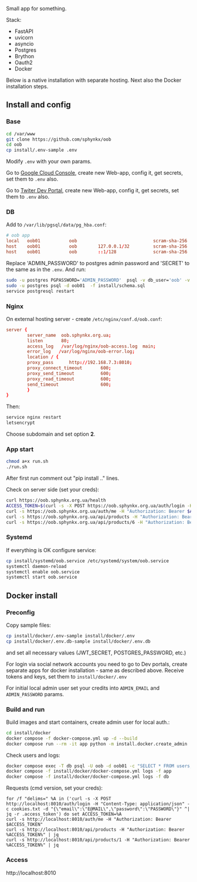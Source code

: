 Small app for something.

Stack:
* FastAPI
* uvicorn
* asyncio
* Postgres
* Brython
* Oauth2
* Docker

Below is a native installation with separate hosting. Next also the Docker installation steps.



## Install and config

### Base

```bash
cd /var/www
git clone https://github.com/sphynkx/oob
cd oob
cp install/.env-sample .env
```
Modify `.env` with your own params.

Go to [Google Cloud Console](https://console.cloud.google.com/), create new Web-app, config it, get secrets, set them to `.env` also.

Go to [Twiter Dev Portal](https://developer.x.com/en/portal/petition/essential/basic-info), create new Web-app, config it, get secrets, set them to `.env` also.


### DB

Add to `/var/lib/pgsql/data/pg_hba.conf`:
```conf
# oob app
local   oob01           oob                             scram-sha-256
host    oob01           oob        127.0.0.1/32         scram-sha-256
host    oob01           oob        ::1/128              scram-sha-256
```
Replace 'ADMIN_PASSWORD' to postgres admin password and 'SECRET' to the same as in the `.env`. And run:
```bash
sudo -u postgres PGPASSWORD='ADMIN_PASSWORD'  psql -v db_user='oob' -v db_name='oob01' -v db_pass='SECRET' -f install/prep.sql
sudo -u postgres psql -d oob01  -f install/schema.sql
service postgresql restart
```


### Nginx

On external hosting server - create `/etc/nginx/conf.d/oob.conf`:
```conf
server {
        server_name  oob.sphynkx.org.ua;
        listen       80;
        access_log   /var/log/nginx/oob-access.log  main;
        error_log   /var/log/nginx/oob-error.log;
        location / {
        proxy_pass      http://192.168.7.3:8010;
        proxy_connect_timeout       600;
        proxy_send_timeout          600;
        proxy_read_timeout          600;
        send_timeout                600;
        }
}
```
Then:
```bash
service nginx restart
letsencrypt
```
Choose subdomain and set option __2__. 


### App start

```bash
chmod a+x run.sh
./run.sh
```
After first run comment out "pip install .." lines.

Check on server side (set your creds):
```bash
curl https://oob.sphynkx.org.ua/health
ACCESS_TOKEN=$(curl -s -X POST https://oob.sphynkx.org.ua/auth/login -H "Content-Type: application/json" -c cookies.txt -d '{"email":"no@thankx.com","password":"Reendav8"}' | jq -r .access_token); echo "$ACCESS_TOKEN"
curl -s https://oob.sphynkx.org.ua/auth/me -H "Authorization: Bearer $ACCESS_TOKEN"
curl -s https://oob.sphynkx.org.ua/api/products -H "Authorization: Bearer $ACCESS_TOKEN" | jq
curl -s https://oob.sphynkx.org.ua/api/products/6 -H "Authorization: Bearer $ACCESS_TOKEN" | jq
```


### Systemd

If everything is OK configure service:
```bash
cp install/systemd/oob.service /etc/systemd/system/oob.service
systemctl daemon-reload
systemctl enable oob.service
systemctl start oob.service
```


## Docker install

### Preconfig

Copy sample files:
```bash
cp install/docker/.env-sample install/docker/.env
cp install/docker/.env.db-sample install/docker/.env.db
```
and set all necessary values (JWT_SECRET, POSTGRES_PASSWORD, etc.)

For login via social network accounts you need to go to Dev portals, create separate apps for docker installation - same as described above. Receive tokens and keys, set them to `install/docker/.env`

For initial local admin user set your credits into `ADMIN_EMAIL` and `ADMIN_PASSWORD` params.


### Build and run

Build images and start containers, create admin user for local auth.:
```bash
cd install/docker
docker compose -f docker-compose.yml up -d --build
docker compose run --rm -it app python -m install.docker.create_admin
```
Check users and logs:
```bash
docker compose exec -T db psql -U oob -d oob01 -c "SELECT * FROM users;"
docker compose -f install/docker/docker-compose.yml logs -f app
docker compose -f install/docker/docker-compose.yml logs -f db
```
Requests (cmd version, set your creds):
```
for /f "delims=" %A in ('curl -s -X POST http://localhost:8010/auth/login -H "Content-Type: application/json" -c cookies.txt -d "{\"email\":\"E@MAIL\",\"password\":\"PASSWORD\"}" ^| jq -r .access_token') do set ACCESS_TOKEN=%A
curl -s http://localhost:8010/auth/me -H "Authorization: Bearer $ACCESS_TOKEN"
curl -s http://localhost:8010/api/products -H "Authorization: Bearer %ACCESS_TOKEN%" | jq
curl -s http://localhost:8010/api/products/1 -H "Authorization: Bearer %ACCESS_TOKEN%" | jq

```


### Access

http://localhost:8010
